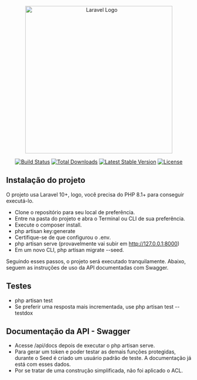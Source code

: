 <p align="center"><a href="https://laravel.com" target="_blank"><img src="https://raw.githubusercontent.com/laravel/art/master/logo-lockup/5%20SVG/2%20CMYK/1%20Full%20Color/laravel-logolockup-cmyk-red.svg" width="400" alt="Laravel Logo"></a></p>

<p align="center">
<a href="https://github.com/laravel/framework/actions"><img src="https://github.com/laravel/framework/workflows/tests/badge.svg" alt="Build Status"></a>
<a href="https://packagist.org/packages/laravel/framework"><img src="https://img.shields.io/packagist/dt/laravel/framework" alt="Total Downloads"></a>
<a href="https://packagist.org/packages/laravel/framework"><img src="https://img.shields.io/packagist/v/laravel/framework" alt="Latest Stable Version"></a>
<a href="https://packagist.org/packages/laravel/framework"><img src="https://img.shields.io/packagist/l/laravel/framework" alt="License"></a>
</p>

## Instalação do projeto

O projeto usa Laravel 10+, logo, você precisa do PHP 8.1+ para conseguir executá-lo.

- Clone o repositório para seu local de preferência.
- Entre na pasta do projeto e abra o Terminal ou CLI de sua preferência.
- Execute o composer install.
- php artisan key:generate
- Certifique-se de que configurou o .env.
- php artisan serve (provavelmente vai subir em http://127.0.0.1:8000)
- Em um novo CLI, php artisan migrate --seed.

Seguindo esses passos, o projeto será executado tranquilamente.
Abaixo, seguem as instruções de uso da API documentadas com Swagger.

## Testes
- php artisan test
- Se preferir uma resposta mais incrementada, use php artisan test --testdox

## Documentação da API - Swagger
- Acesse /api/docs depois de executar o php artisan serve.
- Para gerar um token e poder testar as demais funções protegidas, durante o Seed é criado um usuário padrão de teste. A documentação já está com esses dados.
- Por se tratar de uma construção simplificada, não foi aplicado o ACL.